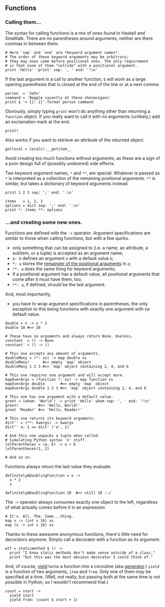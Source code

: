 ## Functions

### Calling them...

The syntax for calling functions is a mix of ones found in Haskell and
Smalltalk. There are no parentheses around arguments, neither are there
commas in between them.

```dg
# Here `sep` and `end` are *keyword argument names*.
# The order of these keyword arguments may be arbitrary;
# they may even come before positional ones. The only requirement
# is that none of them "collide" with a positional argument.
print 'Hello' 'print' sep: ', ' end: '!\n'
```

If the last argument is a call to another function, `$` will work
as a large opening parenthesis that is closed at the end of the line
or at a next comma:

```dg
person  = 'John'
command = 'Boggle vacantly at these shenanigans'
print $ '> {}: {}'.format person command
```

Obviously, simply typing `print` won't do anything other than
returning a `function` object. If you really want to call it with no arguments
(unlikely,) add an exclamation mark at the end.

```dg
print!
```

Also works if you want to retrieve an attribute of the returned object.

```dg
getlocal = locals!.__getitem__
```

Avoid creating too much functions without arguments, as these are a sign of a
poor design full of (possibly undesired) side effects.

Two keyword argument names, `*` and `**`, are special.
Whatever is passed as `*` is interpreted as a collection of the remaining
positional arguments. `**` is similar, but takes a dictionary of keyword
arguments instead:

```dg
print 1 2 3 sep: ';' end: '.\n'

items   = 1, 2, 3
options = dict sep: ';' end: '.\n'
print *: items **: options
```

### ...and creating some new ones.

Functions are defined with the `->` operator. Argument specifications
are similar to those when calling functions, but with a few quirks.

 * only something that can be assigned to (i.e. a name, an attribute, a subitem, or a tuple) is accepted as an argument name;
 * `a: b` defines an argument `a` with a default value `b`;
 * `*: a` stores the [remainder of the positional arguments](http://en.wikipedia.org/wiki/Variadic_function) in `a`;
 * `**: a` does the same thing for keyword arguments;
 * if a positional argument has a default value, all positional arguments that come after it must have them, too;
 * `**: a`, if defined, should be the last argument.

And, most importantly,

 * you have to wrap argument specifications in parentheses, the only exception to this being functions with exactly one argument with no default value.

```dg
double = x -> x * 2
double 10 #=> 20

# These have no arguments and always return None. Useless.
constant  = () -> None
constant' = () -> ()

# This one accepts any amount of arguments.
doubleMany = (*: xs) -> map double xs
doubleMany!      #=> empty `map` object
doubleMany 1 2 3 #=> `map` object containing 2, 4, and 6

# This one requires one argument and will accept more.
mapOverArgs = (function *: xs) -> map function xs
mapOverArgs double       #=> empty `map` object
mapOverArgs double 1 2 3 #=> `map` object containing 2, 4, and 6

# This one has one argument with a default value.
greet = (whom: 'World') -> print 'Hello' whom sep: ', ' end: '!\n'
greet!         #=> 'Hello, World!'
greet 'Reader' #=> 'Hello, Reader!'

# This one returns its keyword arguments.
dict'' = (**: kwargs) -> kwargs
dict'' a: 1 == dict' ('a', 1)

# And this one unpacks a tuple when called.
# Simulating Python syntax 'n' stuff.
lolParentheses = (a, b) -> a + b
lolParentheses(1, 2)

# And so on.
```

Functions always return the last value they evaluate.

```dg
definitelyADoublingFunction = x ->
  x * 2
  x

definitelyADoublingFunction 10  #=> still 10 :-/
```

The `->` operator always consumes exactly one object to the left, regardless
of what actually comes before it in an expression

```dg
# It's. All. The. Same...thing.
map x -> (int x 16) xs
map (x -> int x 16) xs
```

Thanks to these awesome anonymous functions, there's little need for decorators
anymore. Simply call a decorator with a function as its argument.

```dg
wtf = staticmethod $ () ->
  print "I know static methods don't make sense outside of a class,"
  print "but this was the most obvious decorator I could think of."
```

And, of course, [yield](http://docs.python.org/py3k/reference/simple_stmts.html#the-yield-statement)
turns a function into a coroutine (aka [generator](http://docs.python.org/dev/glossary.html#term-generator).)
`yield` is a function of two arguments, `item` and `from`. Only one of them may
be specified at a time. (Well, not really, but passing both at the same time
is not possible in Python, so I wouldn't recommend that.)

```dg
count = start ->
  yield start
  yield from: (count $ start + 1)
```
